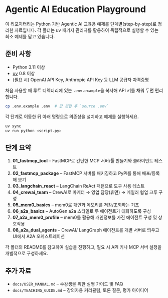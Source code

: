 # Agentic AI Education Playground

이 리포지터리는 Python 기반 Agentic AI 교육용 예제를 단계별(step-by-step)로 정리한 자료입니다. 각 폴더는 uv 패키지 관리자를 활용하여 독립적으로 실행할 수 있는 최소 예제를 담고 있습니다.

## 준비 사항
- Python 3.11 이상
- [uv](https://github.com/astral-sh/uv) 0.8 이상
- (필요 시) OpenAI API Key, Anthropic API Key 등 LLM 공급자 자격증명

처음 사용할 때 루트 디렉터리에 있는 `.env.example`을 복사해 API 키를 채워 두면 편리합니다.

```bash
cp .env.example .env  # 값 편집 후 `source .env`
```

각 단계로 이동한 뒤 아래 명령으로 의존성을 설치하고 예제를 실행하세요.

```bash
uv sync
uv run python <script.py>
```

## 단계 요약
1. **01_fastmcp_tool** – FastMCP로 간단한 MCP 서버/툴 만들기와 클라이언트 테스트
2. **02_fastmcp_package** – FastMCP 서버를 패키징하고 PyPI를 통해 배포/등록해 보기
3. **03_langchain_react** – LangChain ReAct 패턴으로 도구 사용 테스트
4. **04_crewai_team** – CrewAI로 마케터 → 영업 담당(휴먼) → 메일러 협업 크루 구성
5. **05_mem0_basics** – mem0로 개인화 메모리를 저장/조회하는 기초
6. **06_a2a_basics** – AutoGen a2a 스타일로 두 에이전트가 대화하도록 구성
7. **07_a2a_mem0_profile** – mem0를 활용해 개인정보를 가진 에이전트 구성 및 상호작용
8. **08_a2a_dual_agents** – CrewAI/ LangGraph 에이전트를 개별 서버로 띄우고 UI에서 A2A 오케스트레이션

각 폴더의 README를 참고하여 실습을 진행하고, 필요 시 API 키나 MCP 서버 설정을 개별적으로 구성하세요.

## 추가 자료
- `docs/USER_MANUAL.md` – 수강생을 위한 실행 가이드 및 FAQ
- `docs/TEACHING_GUIDE.md` – 강의자용 커리큘럼, 토론 질문, 평가 아이디어
